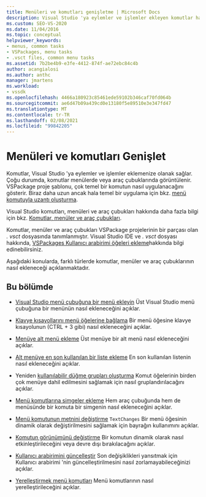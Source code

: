 ```yaml
---
title: Menüleri ve komutları genişletme | Microsoft Docs
description: Visual Studio 'ya eylemler ve işlemler ekleyen komutlar hakkında bilgi edinin. VSPackage proje şablonu, çok temel bir komutun nasıl uygulanacağını gösterir.
ms.custom: SEO-VS-2020
ms.date: 11/04/2016
ms.topic: conceptual
helpviewer_keywords:
- menus, common tasks
- VSPackages, menu tasks
- .vsct files, common menu tasks
ms.assetid: 7b2be4b9-e3fe-4412-874f-ae72ebc84c4b
author: acangialosi
ms.author: anthc
manager: jmartens
ms.workload:
- vssdk
ms.openlocfilehash: 4466a180923c85461ede59102b346caf70fd064b
ms.sourcegitcommit: ae6d47b09a439cd0e13180f5e89510e3e347fd47
ms.translationtype: MT
ms.contentlocale: tr-TR
ms.lasthandoff: 02/08/2021
ms.locfileid: "99842205"
---
```

# <a name="extend-menus-and-commands"></a>Menüleri ve komutları Genişlet
Komutlar, Visual Studio 'ya eylemler ve işlemler eklemenize olanak sağlar. Çoğu durumda, komutlar menülerde veya araç çubuklarında görüntülenir. VSPackage proje şablonu, çok temel bir komutun nasıl uygulanacağını gösterir. Biraz daha uzun ancak hala temel bir uygulama için bkz. [menü komutuyla uzantı oluşturma](../extensibility/creating-an-extension-with-a-menu-command.md).

 Visual Studio komutları, menüleri ve araç çubukları hakkında daha fazla bilgi için bkz. [Komutlar, menüler ve araç çubukları](../extensibility/internals/commands-menus-and-toolbars.md).

 Komutlar, menüler ve araç çubukları VSPackage projelerinin bir parçası olan *. vsct* dosyasında tanımlanmıştır. Visual Studio IDE ve *. vsct* dosyası hakkında, [VSPackages Kullanıcı arabirimi öğeleri ekleme](../extensibility/internals/how-vspackages-add-user-interface-elements.md)hakkında bilgi edinebilirsiniz.

 Aşağıdaki konularda, farklı türlerde komutlar, menüler ve araç çubuklarının nasıl ekleneceği açıklanmaktadır.

## <a name="in-this-section"></a>Bu bölümde
- [Visual Studio menü çubuğuna bir menü ekleyin](../extensibility/adding-a-menu-to-the-visual-studio-menu-bar.md) Üst Visual Studio menü çubuğuna bir menünün nasıl ekleneceğini açıklar.

- [Klavye kısayollarını menü öğelerine bağlama](../extensibility/binding-keyboard-shortcuts-to-menu-items.md) Bir menü öğesine klavye kısayolunun (CTRL + 3 gibi) nasıl ekleneceğini açıklar.

- [Menüye alt menü ekleme](../extensibility/adding-a-submenu-to-a-menu.md) Üst menüye bir alt menü nasıl ekleneceğini açıklar.

- [Alt menüye en son kullanılan bir liste ekleme](../extensibility/adding-a-most-recently-used-list-to-a-submenu.md) En son kullanılan listenin nasıl ekleneceğini açıklar.

- Yeniden [kullanılabilir düğme grupları oluşturma](../extensibility/creating-reusable-groups-of-buttons.md) Komut öğelerinin birden çok menüye dahil edilmesini sağlamak için nasıl gruplandırılacağını açıklar.

- [Menü komutlarına simgeler ekleme](../extensibility/adding-icons-to-menu-commands.md) Hem araç çubuğunda hem de menüsünde bir komuta bir simgenin nasıl ekleneceğini açıklar.

- [Menü komutunun metnini değiştirme](../extensibility/changing-the-text-of-a-menu-command.md) `TextChanges` Bir menü öğesinin dinamik olarak değiştirilmesini sağlamak için bayrağın kullanımını açıklar.

- [Komutun görünümünü değiştirme](../extensibility/changing-the-appearance-of-a-command.md) Bir komutun dinamik olarak nasıl etkinleştirileceğini veya devre dışı bırakılacağını açıklar.

- [Kullanıcı arabirimini güncelleştir](../extensibility/updating-the-user-interface.md) Son değişiklikleri yansıtmak için Kullanıcı arabirimi 'nin güncelleştirilmesini nasıl zorlamayabileceğinizi açıklar.

- [Yerelleştirmek menü komutları](../extensibility/localizing-menu-commands.md) Menü komutlarının nasıl yerelleştirileceğini açıklar.
